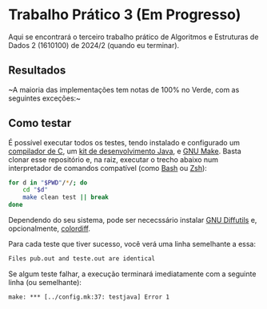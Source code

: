 # Trabalho Prático 3 (Em Progresso)

Aqui se encontrará o terceiro trabalho prático de Algoritmos e Estruturas de
Dados 2 (1610100) de 2024/2 (quando eu terminar).

## Resultados

~A maioria das implementações tem notas de 100% no Verde, com as seguintes
exceções:~

## Como testar

É possível executar todos os testes, tendo instalado e configurado um
[compilador de C](https://clang.llvm.org/), um
[kit de desenvolvimento Java](https://openjdk.org/), e
[GNU Make](https://www.gnu.org/software/make/). Basta clonar esse repositório e,
na raiz, executar o trecho abaixo num interpretador de comandos compatível (como
[Bash](https://www.gnu.org/software/bash/) ou [Zsh](https://www.zsh.org/)):

```bash
for d in "$PWD"/*/; do
    cd "$d"
    make clean test || break
done
```

Dependendo do seu sistema, pode ser nececssário instalar
[GNU Diffutils](https://www.gnu.org/software/diffutils) e, opcionalmente,
[colordiff](https://www.colordiff.org/).

Para cada teste que tiver sucesso, você verá uma linha semelhante a essa:
```txt
Files pub.out and teste.out are identical
```

Se algum teste falhar, a execução terminará imediatamente com a seguinte linha
(ou semelhante):
```txt
make: *** [../config.mk:37: testjava] Error 1
```

